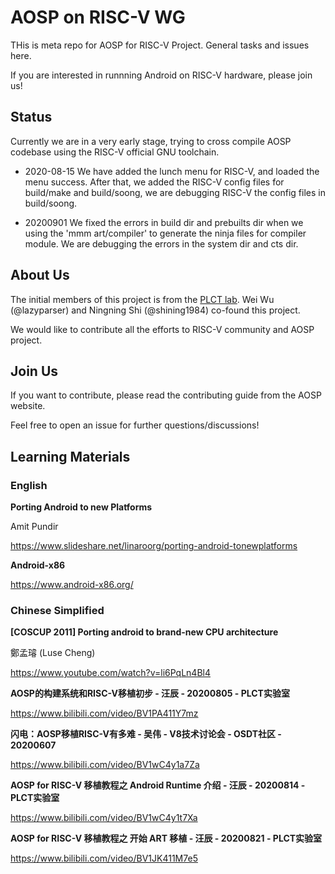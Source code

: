 # AOSP on RISC-V WG

THis is meta repo for AOSP for RISC-V Project. General tasks and issues here.

If you are interested in runnning Android on RISC-V hardware, please join us!

## Status

Currently we are in a very early stage, trying to cross compile AOSP codebase
using the RISC-V official GNU toolchain.

- 2020-08-15 We have added the lunch menu for RISC-V, and loaded the menu success.
After that, we added the RISC-V config files for build/make and build/soong,
we are debugging RISC-V the config files in build/soong.

- 20200901 We fixed the errors in build dir and prebuilts dir when we using the
'mmm art/compiler' to generate the ninja files for compiler module. We are debugging
the errors in the system dir and cts dir.

## About Us

The initial members of this project is from the [PLCT lab](https://github.com/isrc-cas/).
Wei Wu (@lazyparser) and Ningning Shi (@shining1984) co-found this project.

We would like to contribute all the efforts to RISC-V community and AOSP project.

## Join Us

If you want to contribute, please read the contributing guide from the AOSP website.

Feel free to open an issue for further questions/discussions!

## Learning Materials

### English


**Porting Android to new Platforms**

Amit Pundir

https://www.slideshare.net/linaroorg/porting-android-tonewplatforms


**Android-x86**

https://www.android-x86.org/

### Chinese Simplified

**[COSCUP 2011] Porting android to brand-new CPU architecture**

鄭孟璿 (Luse Cheng)

https://www.youtube.com/watch?v=li6PqLn4Bl4

**AOSP的构建系统和RISC-V移植初步 - 汪辰 - 20200805 - PLCT实验室**

https://www.bilibili.com/video/BV1PA411Y7mz

**闪电：AOSP移植RISC-V有多难 - 吴伟 - V8技术讨论会 - OSDT社区 - 20200607**

https://www.bilibili.com/video/BV1wC4y1a7Za

**AOSP for RISC-V 移植教程之 Android Runtime 介绍 - 汪辰 - 20200814 - PLCT实验室**

https://www.bilibili.com/video/BV1wC4y1t7Xa

**AOSP for RISC-V 移植教程之 开始 ART 移植 - 汪辰 - 20200821 - PLCT实验室**

https://www.bilibili.com/video/BV1JK411M7e5
